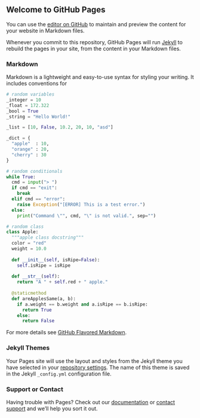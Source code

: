 ## Welcome to GitHub Pages

You can use the [editor on GitHub](https://github.com/roboboredom/textengine2/edit/master/docs/index.md) to maintain and preview the content for your website in Markdown files.

Whenever you commit to this repository, GitHub Pages will run [Jekyll](https://jekyllrb.com/) to rebuild the pages in your site, from the content in your Markdown files.

### Markdown

Markdown is a lightweight and easy-to-use syntax for styling your writing. It includes conventions for

```python
# random variables
_integer = 10
_float = 172.322
_bool = True
_string = "Hello World!"

_list = [10, False, 10.2, 20, 10, "asd"]

_dict = {
  "apple"  : 10,
  "orange" : 20,
  "cherry" : 30
}

# random conditionals
while True:
  cmd = input("> ")
  if cmd == "exit":
    break
  elif cmd == "error":
    raise Exception("[ERROR] This is a test error.")
  else:
    print("Command \"", cmd, "\" is not valid.", sep="")

# random class
class Apple:
  """apple class docstring"""
  color = "red"
  weight = 10.0
  
  def __init__(self, isRipe=False):
    self.isRipe = isRipe
  
  def __str__(self):
    return "A " + self.red + " apple."
  
  @staticmethod
  def areApplesSame(a, b):
    if a.weight == b.weight and a.isRipe == b.isRipe:
      return True
    else:
      return False
```


For more details see [GitHub Flavored Markdown](https://guides.github.com/features/mastering-markdown/).

### Jekyll Themes

Your Pages site will use the layout and styles from the Jekyll theme you have selected in your [repository settings](https://github.com/roboboredom/textengine2/settings). The name of this theme is saved in the Jekyll `_config.yml` configuration file.

### Support or Contact

Having trouble with Pages? Check out our [documentation](https://docs.github.com/categories/github-pages-basics/) or [contact support](https://github.com/contact) and we’ll help you sort it out.

